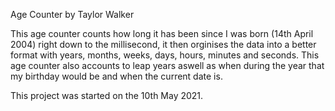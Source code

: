 Age Counter by Taylor Walker

This age counter counts how long it has been since I was born (14th April 2004) right down to the millisecond, it then orginises the data into a better format with years, months, weeks, days, hours, minutes and seconds.
This age counter also accounts to leap years aswell as when during the year that my birthday would be and when the current date is.

This project was started on the 10th May 2021.

